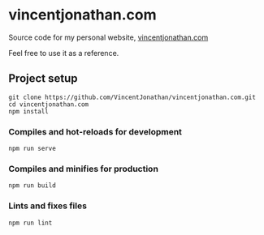 # vincentjonathan.com

Source code for my personal website, [vincentjonathan.com](https://vincentjonathan.com)

Feel free to use it as a reference.

## Project setup
```
git clone https://github.com/VincentJonathan/vincentjonathan.com.git
cd vincentjonathan.com
npm install
```

### Compiles and hot-reloads for development
```
npm run serve
```

### Compiles and minifies for production
```
npm run build
```

### Lints and fixes files
```
npm run lint
```
